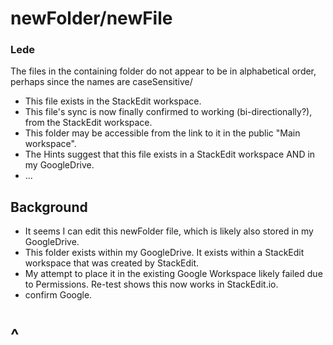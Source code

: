 # newFolder/newFile

### Lede
The files in the containing folder do not appear to be in alphabetical order, perhaps since the names are caseSensitive/
* This file exists in the StackEdit workspace.
*  This file's sync is now finally confirmed to working (bi-directionally?), from the StackEdit workspace.
* This folder may be accessible from the link to it in the public "Main workspace".
* The Hints suggest that this file exists in a StackEdit workspace AND in my GoogleDrive.
* ...

## Background

* It seems I can edit this newFolder file, which is likely also stored in my GoogleDrive.
* This folder exists within my GoogleDrive.  It exists within a StackEdit workspace that was created by StackEdit.
* My attempt to place it in the existing Google Workspace likely failed due to Permissions.  Re-test shows this now works in StackEdit.io.
* confirm Google.

# ^


<!--stackedit_data:
eyJoaXN0b3J5IjpbMjA2NTExMDQ0LDY1MTM0Njk5MCw5NDM0Nj
M0MTYsNDM5MzI2NjAwLC0zNDE5MzI5NjYsLTI3NjYzMjk1LC0y
MDY4MTE1MTM1LC0xNTkzNjkwMDA0LDE1NzM0OTM4NzJdfQ==
-->
